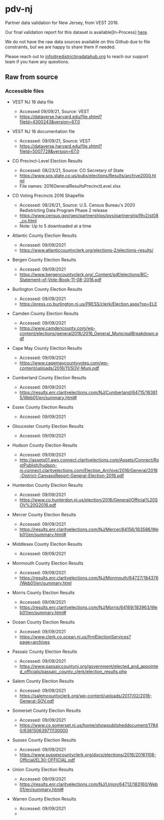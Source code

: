 # pdv-nj
Partner data validation for New Jersey, from VEST 2016. 

Our final validation report for this dataset is available[In-Process] [here](https://redistrictingdatahub.org/dataset/).

We do not have the raw data sources available on this Github due to file constraints, but we are happy to share them if needed. 

Please reach out to info@redistrictingdatahub.org to reach our support team if you have any questions.

## Raw from source

### Accessible files
- VEST NJ 16 data file
  - Accessed 09/09/21, Source: VEST
  - https://dataverse.harvard.edu/file.xhtml?fileId=4300243&version=67.0 
- VEST NJ 16 documentation file
  - Accessed: 09/09/21, Source: VEST
  - https://dataverse.harvard.edu/file.xhtml?fileId=5007728&version=67.0 
- CO Precinct-Level Election Results
  - Accessed: 08/23/21, Source: CO Secretary of State
  - https://www.sos.state.co.us/pubs/elections/Results/archive2000.html 
  - File names: 2016GeneralResultsPrecinctLevel.xlsx
- CO Voting Precincts 2016 Shapefile
  - Accessed: 08/26/21, Source: U.S. Census Bureau's 2020 Redistricting Data Program Phase 2 release
  - https://www.census.gov/geo/partnerships/pvs/partnership19v2/st08_co.html 
  - Note: Up to 5 downloaded at a time
- Atlantic County Election Results
  - Accessed: 09/09/2021
  - https://www.atlanticcountyclerk.org/elections-2/elections-results/
- Bergen County Election Results
  - Accessed: 09/09/2021
  - https://www.bergencountyclerk.org/_Content/pdf/elections/BC-Statement-of-Vote-Book-11-08-2016.pdf
- Burlington County Election Results
  - Accessed: 09/09/2021
  - https://press.co.burlington.nj.us/PRESS/clerk/Election.aspx?op=ELE
- Camden County Election Results
  - Accessed: 09/09/2021
  - https://www.camdencounty.com/wp-content/elections/general2016/2016_General_MunicipalBreakdown.pdf
- Cape May County Election Results
  - Accessed: 09/09/2021
  - https://www.capemaycountyvotes.com/wp-content/uploads/2016/11/SOV-Muni.pdf
- Cumberland County Election Results
  - Accessed: 09/09/2021
  - https://results.enr.clarityelections.com/NJ/Cumberland/64715/183815/Web01/en/summary.html#
- Essex County Election Results
  - Accessed: 09/09/2021

- Gloucester County Election Results
  - Accessed: 09/09/2021

- Hudson County Election Results
  - Accessed: 09/09/2021
  - http://assets01.aws.connect.clarityelections.com/Assets/Connect/RootPublish/hudson-nj.connect.clarityelections.com/Election_Archive/2016/General/2016-District-CanvassReport-General-Election-2016.pdf
- Hunterdon County Election Results
  - Accessed: 09/09/2021
  - https://www.co.hunterdon.nj.us/election/2016/General/Official%20SOV%20G2016.pdf
- Mercer County Election Results
  - Accessed: 09/09/2021
  - https://results.enr.clarityelections.com/NJ/Mercer/64156/183586/Web01/en/summary.html#
- Middlesex County Election Results
  - Accessed: 09/09/2021

- Monmouth County Election Results
  - Accessed: 09/09/2021
  - https://results.enr.clarityelections.com/NJ/Monmouth/64727/184376/Web01/en/summary.html
- Morris County Election Results
  - Accessed: 09/09/2021
  - https://results.enr.clarityelections.com/NJ/Morris/64169/183963/Web01/en/summary.html#
- Ocean County Election Results
  - Accessed: 09/09/2021
  - https://www.clerk.co.ocean.nj.us/frmElectionServices?page=archives
- Passaic County Election Results
  - Accessed: 09/09/2021
  - https://www.passaiccountynj.org/government/elected_and_appointed_officials/passaic_county_clerk/election_results.php
- Salem County Election Results
  - Accessed: 09/09/2021
  - https://salemcountyclerk.org/wp-content/uploads/2017/02/2016-General-SOV.pdf
- Somerset County Election Results
  - Accessed: 09/09/2021
  - https://www.co.somerset.nj.us/home/showpublisheddocument/17840/636150639711130000
- Sussex County Election Results
  - Accessed: 09/09/2021
  - https://www.sussexcountyclerk.org/docs/elections/2016/20161108-Official/EL30-OFFICIAL.pdf
- Union County Election Results
  - Accessed: 09/09/2021
  - https://results.enr.clarityelections.com/NJ/Union/64712/183160/Web01/en/summary.html#
- Warren County Election Results
  - Accessed: 09/09/2021
  - 
